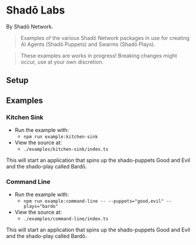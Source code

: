 # Shadō Labs

By Shadō Network.

> Examples of the various Shadō Network packages in use for creating AI Agents (Shadō Puppets) and Swarms (Shadō Plays).

> These examples are works in progress! Breaking changes might occur, use at your own discretion.

## Setup

## Examples

### Kitchen Sink

- Run the example with:
  - `npm run example:kitchen-sink`
- View the source at:
  - `./examples/kitchen-sink/index.ts`

This will start an application that spins up the shado-puppets Good and Evil and the shado-play called Bardō.

### Command Line

- Run the example with:
  - `npm run example:command-line -- --puppets="good,evil" --plays="bardo"`
- View the source at:
  - `./examples/command-line/index.ts`

This will start an application that spins up the shado-puppets Good and Evil and the shado-play called Bardō.
